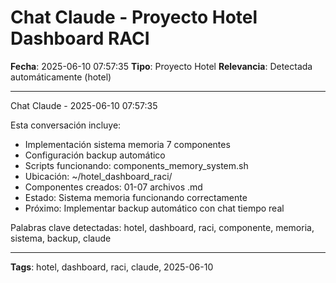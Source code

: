 # Chat Claude - Proyecto Hotel Dashboard RACI
**Fecha**: 2025-06-10 07:57:35
**Tipo**: Proyecto Hotel
**Relevancia**: Detectada automáticamente (hotel)

---

Chat Claude - 2025-06-10 07:57:35

Esta conversación incluye:
- Implementación sistema memoria 7 componentes
- Configuración backup automático
- Scripts funcionando: components_memory_system.sh
- Ubicación: ~/hotel_dashboard_raci/
- Componentes creados: 01-07 archivos .md
- Estado: Sistema memoria funcionando correctamente
- Próximo: Implementar backup automático con chat tiempo real

Palabras clave detectadas: hotel, dashboard, raci, componente, memoria, sistema, backup, claude

---

**Tags**: hotel, dashboard, raci, claude, 2025-06-10
